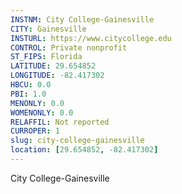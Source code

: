 ```yaml
---
INSTNM: City College-Gainesville
CITY: Gainesville
INSTURL: https://www.citycollege.edu
CONTROL: Private nonprofit
ST_FIPS: Florida
LATITUDE: 29.654852
LONGITUDE: -82.417302
HBCU: 0.0
PBI: 1.0
MENONLY: 0.0
WOMENONLY: 0.0
RELAFFIL: Not reported
CURROPER: 1
slug: city-college-gainesville
location: [29.654852, -82.417302]
---
```

City College-Gainesville